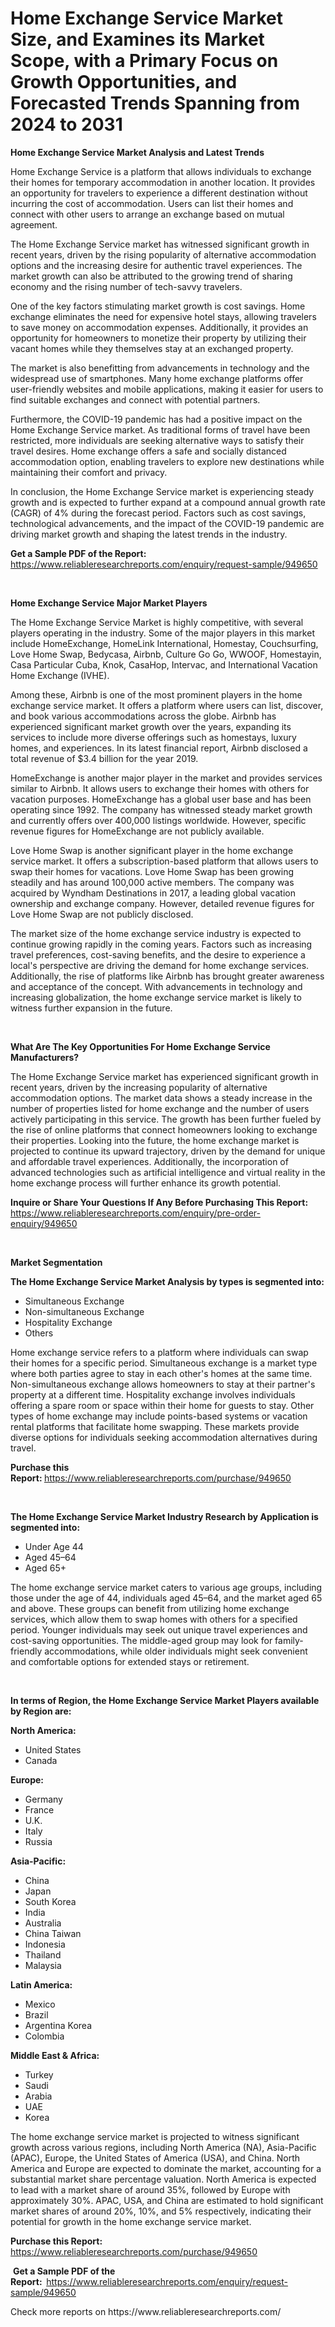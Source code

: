<p><h1>Home Exchange Service Market Size, and Examines its Market Scope, with a Primary Focus on Growth Opportunities, and Forecasted Trends Spanning from 2024 to 2031</h1></p><p><strong>Home Exchange Service Market Analysis and Latest Trends</strong></p>
<p><p>Home Exchange Service is a platform that allows individuals to exchange their homes for temporary accommodation in another location. It provides an opportunity for travelers to experience a different destination without incurring the cost of accommodation. Users can list their homes and connect with other users to arrange an exchange based on mutual agreement.</p><p>The Home Exchange Service market has witnessed significant growth in recent years, driven by the rising popularity of alternative accommodation options and the increasing desire for authentic travel experiences. The market growth can also be attributed to the growing trend of sharing economy and the rising number of tech-savvy travelers.</p><p>One of the key factors stimulating market growth is cost savings. Home exchange eliminates the need for expensive hotel stays, allowing travelers to save money on accommodation expenses. Additionally, it provides an opportunity for homeowners to monetize their property by utilizing their vacant homes while they themselves stay at an exchanged property.</p><p>The market is also benefitting from advancements in technology and the widespread use of smartphones. Many home exchange platforms offer user-friendly websites and mobile applications, making it easier for users to find suitable exchanges and connect with potential partners.</p><p>Furthermore, the COVID-19 pandemic has had a positive impact on the Home Exchange Service market. As traditional forms of travel have been restricted, more individuals are seeking alternative ways to satisfy their travel desires. Home exchange offers a safe and socially distanced accommodation option, enabling travelers to explore new destinations while maintaining their comfort and privacy.</p><p>In conclusion, the Home Exchange Service market is experiencing steady growth and is expected to further expand at a compound annual growth rate (CAGR) of 4% during the forecast period. Factors such as cost savings, technological advancements, and the impact of the COVID-19 pandemic are driving market growth and shaping the latest trends in the industry.</p></p>
<p><strong>Get a Sample PDF of the Report:&nbsp;</strong> <a href="https://www.reliableresearchreports.com/enquiry/request-sample/949650">https://www.reliableresearchreports.com/enquiry/request-sample/949650</a></p>
<p>&nbsp;</p>
<p><strong>Home Exchange Service Major Market Players</strong></p>
<p><p>The Home Exchange Service Market is highly competitive, with several players operating in the industry. Some of the major players in this market include HomeExchange, HomeLink International, Homestay, Couchsurfing, Love Home Swap, Bedycasa, Airbnb, Culture Go Go, WWOOF, Homestayin, Casa Particular Cuba, Knok, CasaHop, Intervac, and International Vacation Home Exchange (IVHE).</p><p>Among these, Airbnb is one of the most prominent players in the home exchange service market. It offers a platform where users can list, discover, and book various accommodations across the globe. Airbnb has experienced significant market growth over the years, expanding its services to include more diverse offerings such as homestays, luxury homes, and experiences. In its latest financial report, Airbnb disclosed a total revenue of $3.4 billion for the year 2019.</p><p>HomeExchange is another major player in the market and provides services similar to Airbnb. It allows users to exchange their homes with others for vacation purposes. HomeExchange has a global user base and has been operating since 1992. The company has witnessed steady market growth and currently offers over 400,000 listings worldwide. However, specific revenue figures for HomeExchange are not publicly available.</p><p>Love Home Swap is another significant player in the home exchange service market. It offers a subscription-based platform that allows users to swap their homes for vacations. Love Home Swap has been growing steadily and has around 100,000 active members. The company was acquired by Wyndham Destinations in 2017, a leading global vacation ownership and exchange company. However, detailed revenue figures for Love Home Swap are not publicly disclosed.</p><p>The market size of the home exchange service industry is expected to continue growing rapidly in the coming years. Factors such as increasing travel preferences, cost-saving benefits, and the desire to experience a local's perspective are driving the demand for home exchange services. Additionally, the rise of platforms like Airbnb has brought greater awareness and acceptance of the concept. With advancements in technology and increasing globalization, the home exchange service market is likely to witness further expansion in the future.</p></p>
<p>&nbsp;</p>
<p><strong>What Are The Key Opportunities For Home Exchange Service Manufacturers?</strong></p>
<p><p>The Home Exchange Service market has experienced significant growth in recent years, driven by the increasing popularity of alternative accommodation options. The market data shows a steady increase in the number of properties listed for home exchange and the number of users actively participating in this service. The growth has been further fueled by the rise of online platforms that connect homeowners looking to exchange their properties. Looking into the future, the home exchange market is projected to continue its upward trajectory, driven by the demand for unique and affordable travel experiences. Additionally, the incorporation of advanced technologies such as artificial intelligence and virtual reality in the home exchange process will further enhance its growth potential.</p></p>
<p><strong>Inquire or Share Your Questions If Any Before Purchasing This Report:</strong> <a href="https://www.reliableresearchreports.com/enquiry/pre-order-enquiry/949650">https://www.reliableresearchreports.com/enquiry/pre-order-enquiry/949650</a></p>
<p>&nbsp;</p>
<p><strong>Market Segmentation</strong></p>
<p><strong>The Home Exchange Service Market Analysis by types is segmented into:</strong></p>
<p><ul><li>Simultaneous Exchange</li><li>Non-simultaneous Exchange</li><li>Hospitality Exchange</li><li>Others</li></ul></p>
<p><p>Home exchange service refers to a platform where individuals can swap their homes for a specific period. Simultaneous exchange is a market type where both parties agree to stay in each other's homes at the same time. Non-simultaneous exchange allows homeowners to stay at their partner's property at a different time. Hospitality exchange involves individuals offering a spare room or space within their home for guests to stay. Other types of home exchange may include points-based systems or vacation rental platforms that facilitate home swapping. These markets provide diverse options for individuals seeking accommodation alternatives during travel.</p></p>
<p><strong>Purchase this Report:&nbsp;</strong><a href="https://www.reliableresearchreports.com/purchase/949650">https://www.reliableresearchreports.com/purchase/949650</a></p>
<p>&nbsp;</p>
<p><strong>The Home Exchange Service Market Industry Research by Application is segmented into:</strong></p>
<p><ul><li>Under Age 44</li><li>Aged 45–64</li><li>Aged 65+</li></ul></p>
<p><p>The home exchange service market caters to various age groups, including those under the age of 44, individuals aged 45–64, and the market aged 65 and above. These groups can benefit from utilizing home exchange services, which allow them to swap homes with others for a specified period. Younger individuals may seek out unique travel experiences and cost-saving opportunities. The middle-aged group may look for family-friendly accommodations, while older individuals might seek convenient and comfortable options for extended stays or retirement.</p></p>
<p>&nbsp;</p>
<p><strong>In terms of Region, the Home Exchange Service Market Players available by Region are:</strong></p>
<p>
    <p> <strong> North America: </strong>
        <ul>
            <li>United States</li>
            <li>Canada</li>
        </ul>
        </p> 
    <p> <strong> Europe: </strong>
        <ul>
            <li>Germany</li>
            <li>France</li>
            <li>U.K.</li>
            <li>Italy</li>
            <li>Russia</li>
        </ul>
        </p> 
    <p> <strong> Asia-Pacific: </strong>
        <ul>
            <li>China</li>
            <li>Japan</li>
            <li>South Korea</li>
            <li>India</li>
            <li>Australia</li>
            <li>China Taiwan</li>
            <li>Indonesia</li>
            <li>Thailand</li>
            <li>Malaysia</li>
        </ul>
        </p> 
    <p> <strong> Latin America: </strong>
        <ul>
            <li>Mexico</li>
            <li>Brazil</li>
            <li>Argentina Korea</li>
            <li>Colombia</li>
        </ul>
        </p> 
    <p> <strong> Middle East & Africa: </strong>
        <ul>
            <li>Turkey</li>
            <li>Saudi</li>
            <li>Arabia</li>
            <li>UAE</li>
            <li>Korea</li>
        </ul>
    </p>
    </p>
<p><p>The home exchange service market is projected to witness significant growth across various regions, including North America (NA), Asia-Pacific (APAC), Europe, the United States of America (USA), and China. North America and Europe are expected to dominate the market, accounting for a substantial market share percentage valuation. North America is expected to lead with a market share of around 35%, followed by Europe with approximately 30%. APAC, USA, and China are estimated to hold significant market shares of around 20%, 10%, and 5% respectively, indicating their potential for growth in the home exchange service market.</p></p>
<p><strong>Purchase this Report: </strong><a href="https://www.reliableresearchreports.com/purchase/949650">https://www.reliableresearchreports.com/purchase/949650</a></p>
<p>&nbsp;<strong>Get a Sample PDF of the Report:&nbsp;&nbsp;</strong><a href="https://www.reliableresearchreports.com/enquiry/request-sample/949650">https://www.reliableresearchreports.com/enquiry/request-sample/949650</a></p>
<p><strong></strong></p>
<p>Check more reports on https://www.reliableresearchreports.com/</p>